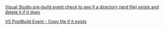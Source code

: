 [Visual Studio pre-build event check to see if a directory (and file) exists and delete it if it does](https://stackoverflow.com/questions/35136320/visual-studio-pre-build-event-check-to-see-if-a-directory-and-file-exists-and)

[VS PostBuild Event - Copy file if it exists](https://stackoverflow.com/questions/11422555/vs-postbuild-event-copy-file-if-it-exists)
